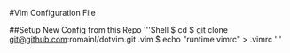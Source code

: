 #Vim Configuration File

##Setup New Config from this Repo
'''Shell
$ cd
$ git clone git@github.com:romainl/dotvim.git .vim
$ echo "runtime vimrc" > .vimrc
'''
